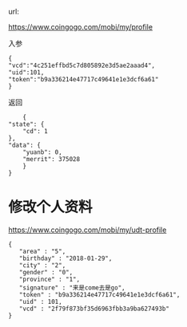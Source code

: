 url:

https://www.coingogo.com/mobi/my/profile

入参

	{
	"vcd":"4c251effbd5c7d805892e3d5ae2aaad4",
	"uid":101,
	"token":"b9a336214e47717c49641e1e3dcf6a61"
	}

返回

		{
    "state": {
        "cd": 1
    },
    "data": {
        "yuanb": 0,
        "merrit": 375028
    	}
	}	


# 修改个人资料 #

https://www.coingogo.com/mobi/my/udt-profile


	{
	   "area" : "5",
	   "birthday" : "2018-01-29",
	   "city" : "2",
	   "gender" : "0",
	   "province" : "1",
	   "signature" : "来是come去是go",
	   "token" : "b9a336214e47717c49641e1e3dcf6a61",
	   "uid" : 101,
	   "vcd" : "2f79f873bf35d6963fbb3a9ba627493b"
	}


